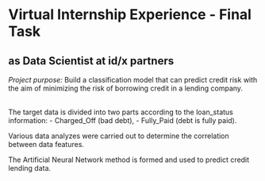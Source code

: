 # Virtual Internship Experience - Final Task
## as Data Scientist at id/x partners
*Project purpose:* Build a classification model that can predict credit risk with the aim of minimizing the risk of borrowing credit in a lending company.

<br>
The target data is divided into two parts according to the loan_status information:
 - Charged_Off (bad debt),
 - Fully_Paid (debt is fully paid).

Various data analyzes were carried out to determine the correlation between data features.

The Artificial Neural Network method is formed and used to predict credit lending data.
